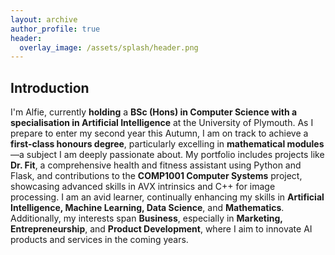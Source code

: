 ```yaml
---
layout: archive
author_profile: true
header:
  overlay_image: /assets/splash/header.png
---
```

<!--
[ ] IMPLEMENT DARK MODE TOGGLE
-->

## Introduction


<p>I'm Alfie, currently <strong>holding</strong> a <strong>BSc (Hons) in Computer Science with a specialisation in Artificial Intelligence</strong> at the University of Plymouth. As I prepare to enter my second year this Autumn, I am on track to achieve a <strong>first-class honours degree</strong>, particularly excelling in <strong>mathematical modules</strong>—a subject I am deeply passionate about. My portfolio includes projects like <strong>Dr. Fit</strong>, a comprehensive health and fitness assistant using Python and Flask, and contributions to the <strong>COMP1001 Computer Systems</strong> project, showcasing advanced skills in AVX intrinsics and C++ for image processing. I am an avid learner, continually enhancing my skills in <strong>Artificial Intelligence, Machine Learning, Data Science</strong>, and <strong>Mathematics</strong>. Additionally, my interests span <strong>Business</strong>, especially in <strong>Marketing, Entrepreneurship</strong>, and <strong>Product Development</strong>, where I aim to innovate AI products and services in the coming years.</p>

<!--
<!-- | `<img src="{{ site.url }}{{ site.baseurl }}/assets/images/test-image.png" alt="">` | An image in a table | -->

<!-- `<img src="{{ site.url }}{{ site.baseurl }}/assets/images/test-image.png" alt="">` -->

<!--An image above that isn't in a table. -->

<!--## Heading Level 2

### Heading Level 3

Lorem ipsum dolor sit amet, consectetur adipiscing elit, sed do eiusmod tempor incididunt ut labore et dolore magna aliqua. Ut enim ad minim veniam, quis nostrud exercitation ullamco laboris nisi ut aliquip ex ea commodo consequat. Duis aute irure dolor in reprehenderit in voluptate velit esse cillum dolore eu fugiat nulla pariatur. Excepteur sint occaecat cupidatat non proident, sunt in culpa qui officia deserunt mollit anim id est laborum.

Lorem ipsum dolor sit amet, consectetur adipiscing elit, sed do eiusmod tempor incididunt ut labore et dolore magna aliqua. Ut enim ad minim veniam, quis nostrud exercitation ullamco laboris nisi ut aliquip ex ea commodo consequat. Duis aute irure dolor in reprehenderit in voluptate velit esse cillum dolore eu fugiat nulla pariatur. Excepteur sint occaecat cupidatat non proident, sunt in culpa qui officia deserunt mollit anim id est laborum.

-->

